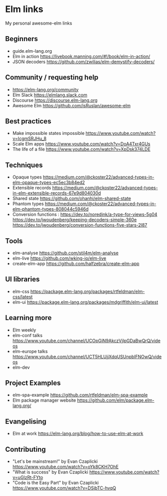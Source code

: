 # Elm links

My personal awesome-elm links

## Beginners

* guide.elm-lang.org
* Elm in action https://livebook.manning.com/#!/book/elm-in-action/
* JSON decoders https://github.com/zwilias/elm-demystify-decoders/
## Community / requesting help
* https://elm-lang.org/community
* Elm Slack https://elmlang.slack.com
* Discourse https://discourse.elm-lang.org
* Awesome Elm https://github.com/isRuslan/awesome-elm
## Best practices
* Make impossible states impossible https://www.youtube.com/watch?v=IcgmSRJHu_8
* Scale Elm apps https://www.youtube.com/watch?v=DoA4Txr4GUs
* The life of a file https://www.youtube.com/watch?v=XpDsk374LDE
## Techniques
* Opaque types https://medium.com/@ckoster22/advanced-types-in-elm-opaque-types-ec5ec3b84ed2
* Extensible records https://medium.com/@ckoster22/advanced-types-in-elm-extensible-records-67e9d804030d
* Shared state https://github.com/ohanhi/elm-shared-state
* Phantom types https://medium.com/@ckoster22/advanced-types-in-elm-phantom-types-808044c5946d
* Conversion functions : https://dev.to/noredink/a-type-for-views-5g04 https://dev.to/jwoudenberg/keeping-decoders-simple-360e https://dev.to/jwoudenberg/conversion-functions-five-stars-2l87
## Tools
* elm-analyse https://github.com/stil4m/elm-analyse
* elm-live https://github.com/wking-io/elm-live
* create-elm-app https://github.com/halfzebra/create-elm-app
## UI libraries
* elm-css https://package.elm-lang.org/packages/rtfeldman/elm-css/latest
* elm-ui https://package.elm-lang.org/packages/mdgriffith/elm-ui/latest
## Learning more
* Elm weekly
* elm-conf talks https://www.youtube.com/channel/UCOpGiN9AkczVjlpGDaBwQrQ/videos
* elm-europe talks https://www.youtube.com/channel/UCT5HLUjjXdqUSUnpblFNOwQ/videos
* elm-dev
## Project Examples
* elm-spa-example https://github.com/rtfeldman/elm-spa-example
* Elm package manager website https://github.com/elm/package.elm-lang.org/
## Evangelising
* Elm at work https://elm-lang.org/blog/how-to-use-elm-at-work
## Contributing
* "Let's be mainstream!" by Evan Czaplicki https://www.youtube.com/watch?v=oYk8CKH7OhE
* "What is success" by Evan Czaplicki https://www.youtube.com/watch?v=uGlzRt-FYto
* "Code is the Easy Part" by Evan Czaplicki https://www.youtube.com/watch?v=DSjbTC-hvqQ
